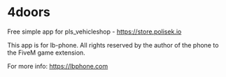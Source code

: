 # 4doors
Free simple app for pls_vehicleshop - https://store.polisek.io


This app is for lb-phone.
All rights reserved by the author of the phone to the FiveM game extension.

For more info: https://lbphone.com
